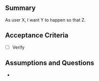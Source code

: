 ## Summary

As user X, I want Y to happen so that Z.

## Acceptance Criteria

- [ ] Verify

## Assumptions and Questions

-

